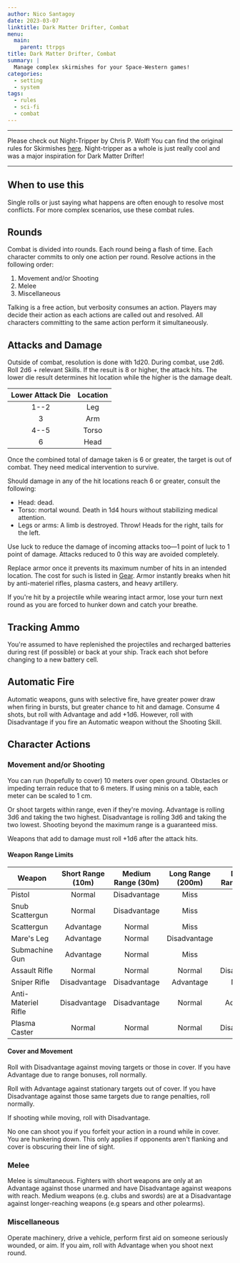 ```yaml
---
author: Nico Santagoy
date: 2023-03-07
linktitle: Dark Matter Drifter, Combat
menu:
  main:
    parent: ttrpgs
title: Dark Matter Drifter, Combat
summary: |
  Manage complex skirmishes for your Space-Western games!
categories:
  - setting
  - system
tags:
  - rules
  - sci-fi
  - combat
---
```


---

Please check out Night-Tripper by Chris P. Wolf! You can find the original rules for Skirmishes [here](https://www.night-tripper.fun/chapters/rules-for-play/skirmishes/). Night-tripper as a whole is just really cool and was a major inspiration for Dark Matter Drifter!

---

## When to use this

Single rolls or just saying what happens are often enough to resolve most conflicts. For more complex scenarios, use these combat rules.

## Rounds

Combat is divided into rounds. Each round being a flash of time. Each character commits to only one action per round. Resolve actions in the following order:

1. Movement and/or Shooting
2. Melee
3. Miscellaneous

Talking is a free action, but verbosity consumes an action. Players may decide their action as each actions are called out and resolved. All characters committing to the same action perform it simultaneously.

## Attacks and Damage

Outside of combat, resolution is done with 1d20. During combat, use 2d6. Roll 2d6 + relevant Skills. If the result is 8 or higher, the attack hits. The lower die result determines hit location while the higher is the damage dealt.

| Lower Attack Die | Location |
| :--------------: | :------: |
|       1--2       |   Leg    |
|        3         |   Arm    |
|       4--5       |  Torso   |
|        6         |   Head   |

Once the combined total of damage taken is 6 or greater, the target is out of combat. They need medical intervention to survive.

Should damage in any of the hit locations reach 6 or greater, consult the following:

- Head: dead.
- Torso: mortal wound. Death in 1d4 hours without stabilizing medical attention.
- Legs or arms: A limb is destroyed. Throw! Heads for the right, tails for the left.

Use luck to reduce the damage of incoming attacks too—1 point of luck to 1 point of damage. Attacks reduced to 0 this way are avoided completely.

Replace armor once it prevents its maximum number of hits in an intended location. The cost for such is listed in [Gear](dark-matter-drifter-gear.md). Armor instantly breaks when hit by anti-materiel rifles, plasma casters, and heavy artillery.

If you're hit by a projectile while wearing intact armor, lose your turn next round as you are forced to hunker down and catch your breathe.

## Tracking Ammo

You're assumed to have replenished the projectiles and recharged batteries during rest (if possible) or back at your ship. Track each shot before changing to a new battery cell.

## Automatic Fire

Automatic weapons, guns with selective fire, have greater power draw when firing in bursts, but greater chance to hit and damage. Consume 4 shots, but roll with Advantage and add +1d6. However, roll with Disadvantage if you fire an Automatic weapon without the Shooting Skill.

## Character Actions

### Movement and/or Shooting

You can run (hopefully to cover) 10 meters over open ground. Obstacles or impeding terrain reduce that to 6 meters. If using minis on a table, each meter can be scaled to 1 cm.

Or shoot targets within range, even if they're moving. Advantage is rolling 3d6 and taking the two highest. Disadvantage is rolling 3d6 and taking the two lowest. Shooting beyond the maximum range is a guaranteed miss.

Weapons that add to damage must roll +1d6 after the attack hits.

#### Weapon Range Limits

| Weapon              | Short Range (10m) | Medium Range (30m) | Long Range (200m) | Distant Range (1km) |
| ------------------- | :---------------: | :----------------: | :---------------: | :-----------------: |
| Pistol              |      Normal       |    Disadvantage    |       Miss        |        Miss         |
| Snub Scattergun     |      Normal       |    Disadvantage    |       Miss        |        Miss         |
| Scattergun          |     Advantage     |       Normal       |       Miss        |        Miss         |
| Mare's Leg          |     Advantage     |       Normal       |   Disadvantage    |        Miss         |
| Submachine Gun      |     Advantage     |       Normal       |       Miss        |        Miss         |
| Assault Rifle       |      Normal       |       Normal       |      Normal       |    Disadvantage     |
| Sniper Rifle        |   Disadvantage    |    Disadvantage    |     Advantage     |       Normal        |
| Anti-Materiel Rifle |   Disadvantage    |    Disadvantage    |      Normal       |      Advantage      |
| Plasma Caster       |      Normal       |       Normal       |      Normal       |    Disadvantage     |

#### Cover and Movement

Roll with Disadvantage against moving targets or those in cover. If you have Advantage due to range bonuses, roll normally.

Roll with Advantage against stationary targets out of cover. If you have Disadvantage against those same targets due to range penalties, roll normally.

If shooting while moving, roll with Disadvantage.

No one can shoot you if you forfeit your action in a round while in cover. You are hunkering down. This only applies if opponents aren't flanking and cover is obscuring their line of sight.

### Melee

Melee is simultaneous. Fighters with short weapons are only at an Advantage against those unarmed and have Disadvantage against weapons with reach. Medium weapons (e.g. clubs and swords) are at a Disadvantage against longer-reaching weapons (e.g spears and other polearms).

### Miscellaneous

Operate machinery, drive a vehicle, perform first aid on someone seriously wounded, or aim. If you aim, roll with Advantage when you shoot next round.
